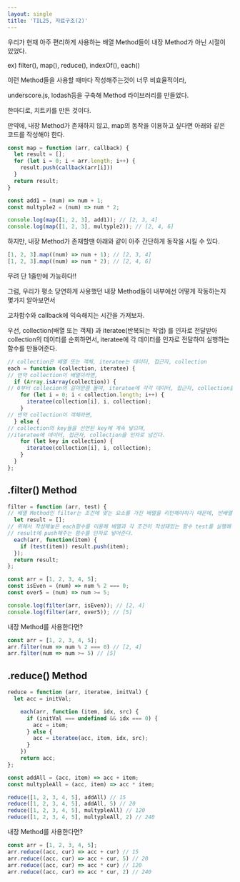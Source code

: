 ```yaml
---
layout: single
title: 'TIL25, 자료구조(2)'
---
```


우리가 현재 아주 편리하게 사용하는 배열 Method들이 내장 Method가 아닌 시절이 있었다.

ex) filter(), map(), reduce(), indexOf(), each()

이런 Method들을 사용할 때마다 작성해주는것이 너무 비효율적이라,

underscore.js, lodash등을 구축해 Method 라이브러리를 만들었다.

한마디로, 치트키를 만든 것이다.

만약에, 내장 Method가 존재하지 않고, map의 동작을 이용하고 싶다면 아래와 같은 코드를 작성해야 한다.

```jsx
const map = function (arr, callback) {
  let result = [];
  for (let i = 0; i < arr.length; i++) {
    result.push(callback(arr[i]))
  }
  return result;
}

const add1 = (num) => num + 1;
const multyple2 = (num) => num * 2;

console.log(map([1, 2, 3], add1)); // [2, 3, 4]
console.log(map([1, 2, 3], multyple2)); // [2, 4, 6]
```

하지만, 내장 Method가 존재할땐 아래와 같이 아주 간단하게 동작을 시킬 수 있다.

```jsx
[1, 2, 3].map((num) => num + 1); // [2, 3, 4]
[1, 2, 3].map((num) => num * 2); // [2, 4, 6]
```

무려 단 1줄만에 가능하다!!

그럼, 우리가 평소 당연하게 사용했던 내장 Method들이 내부에선 어떻게 작동하는지 몇가지 알아보면서

고차함수와 callback에 익숙해지는 시간을 가져보자.

우선, collection(배열 또는 객체) 과 iteratee(반복되는 작업) 를 인자로 전달받아 collection의 데이터를 순회하면서, iteratee에 각 데이터를 인자로 전달하여 실행하는 함수를 만들어준다.

```jsx
// collection은 배열 또는 객체, iteratee는 데이터, 접근자, collection
each = function (collection, iteratee) {
// 만약 collection이 배열이라면,
  if (Array.isArray(collection)) {
// 0부터 collecion의 길이만큼 돌며, iteratee에 각각 데이터, 접근자, collection을 인자로 넘긴다)
    for (let i = 0; i < collection.length; i++) {
      iteratee(collection[i], i, collection);
    }
// 만약 collection이 객체라면,
  } else {
// collection의 key들을 선언된 key에 계속 넣으며, 
//iteratee에 데이터, 접근자, collection을 인자로 넘긴다.
    for (let key in collection) {
      iteratee(collection[i], i, collection);
    }
  }
};
```

## .filter() Method

```jsx
filter = function (arr, test) {
// 배열 Method인 filter는 조건에 맞는 요소를 가진 배열을 리턴해야하기 때문에, 빈배열을 선언한뒤 넣어주자
  let result = [];
// 위에서 작성해놓은 each함수를 이용해 배열과 각 조건이 작성돼있는 함수 test를 실행해 true이면
// result에 push해주는 함수를 인자로 넣어준다.
  each(arr, function(item) {
    if (test(item)) result.push(item);
  });
  return result;
};

const arr = [1, 2, 3, 4, 5];
const isEven = (num) => num % 2 === 0;
const over5 = (num) => num >= 5;

console.log(filter(arr, isEven)); // [2, 4]
console.log(filter(arr, over5)); // [5]
```

내장 Method를 사용한다면?

```jsx
const arr = [1, 2, 3, 4, 5];
arr.filter(num => num % 2 === 0) // [2, 4]
arr.filter(num => num >= 5) // [5]
```

## .reduce() Method

```jsx
reduce = function (arr, iteratee, initVal) {
  let acc = initVal;

	each(arr, function (item, idx, src) {
	  if (initVal === undefined && idx === 0) {
	    acc = item;
	  } else {
	    acc = iteratee(acc, item, idx, src);
	  }
	})
	return acc;
};

const addAll = (acc, item) => acc + item;
const multypleAll = (acc, item) => acc * item;

reduce([1, 2, 3, 4, 5], addAll) // 15
reduce([1, 2, 3, 4, 5], addAll, 5) // 20
reduce([1, 2, 3, 4, 5], multypleAll) // 120
reduce([1, 2, 3, 4, 5], multypleAll, 2) // 240
```

내장 Method를 사용한다면?

```jsx
const arr = [1, 2, 3, 4, 5];
arr.reduce((acc, cur) => acc + cur) // 15
arr.reduce((acc, cur) => acc + cur, 5) // 20
arr.reduce((acc, cur) => acc * cur) // 120
arr.reduce((acc, cur) => acc * cur, 2) // 240
```